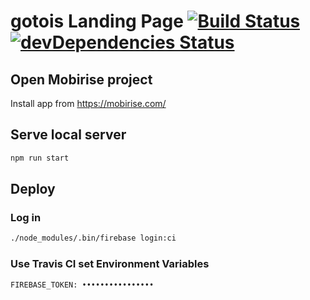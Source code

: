 # gotois Landing Page [![Build Status](https://travis-ci.org/gotois/landing-page.svg?branch=master)](https://travis-ci.org/gotois/landing-page) [![devDependencies Status](https://david-dm.org/gotois/landing-page/dev-status.svg)](https://david-dm.org/gotois/landing-page?type=dev)

## Open Mobirise project
Install app from https://mobirise.com/

## Serve local server
```bash
npm run start
```

## Deploy

### Log in
```bash
./node_modules/.bin/firebase login:ci
```

### Use Travis CI set Environment Variables
```
FIREBASE_TOKEN: ••••••••••••••••
```
